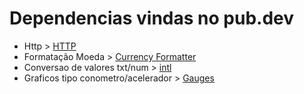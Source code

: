 # Dependencias vindas no pub.dev
- Http > [HTTP](./Dependencias/http.md)
- Formatação Moeda > [Currency Formatter](./Dependencias/Currency_formatter.md)
- Conversao de valores txt/num > [intl](./Dependencias/intl.md)
- Graficos tipo conometro/acelerador > [Gauges](./Dependencias/Gauges_Visual_Acelerometros.md)